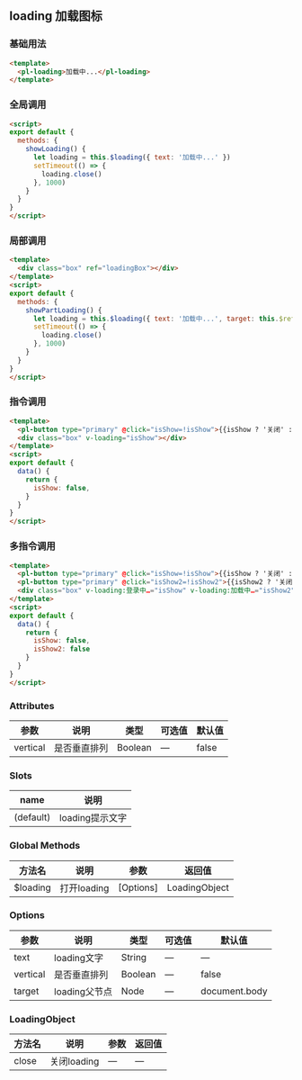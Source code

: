 ## loading 加载图标

### 基础用法

```html
<template>
  <pl-loading>加载中...</pl-loading>
</template>
```


### 全局调用

```html
<script>
export default {
  methods: {
    showLoading() {
      let loading = this.$loading({ text: '加载中...' })
      setTimeout(() => {
        loading.close()
      }, 1000)
    }
  }
}
</script>
```

### 局部调用

```html
<template>
  <div class="box" ref="loadingBox"></div>
</template>
<script>
export default {
  methods: {
    showPartLoading() {
      let loading = this.$loading({ text: '加载中...', target: this.$refs.loadingBox })
      setTimeout(() => {
        loading.close()
      }, 1000)
    }
  }
}
</script>
```

### 指令调用

```html
<template>
  <pl-button type="primary" @click="isShow=!isShow">{{isShow ? '关闭' : '打开'}}loading指令</pl-button>
  <div class="box" v-loading="isShow"></div>
</template>
<script>
export default {
  data() {
    return {
      isShow: false,
    }
  }
}
</script>
```

### 多指令调用

```html
<template>
  <pl-button type="primary" @click="isShow=!isShow">{{isShow ? '关闭' : '打开'}}指令1</pl-button>
  <pl-button type="primary" @click="isShow2=!isShow2">{{isShow2 ? '关闭' : '打开'}}指令2</pl-button>
  <div class="box" v-loading:登录中…="isShow" v-loading:加载中…="isShow2"></div>
</template>
<script>
export default {
  data() {
    return {
      isShow: false,
      isShow2: false
    }
  }
}
</script>
```


### Attributes
| 参数      | 说明    | 类型      | 可选值       | 默认值   |
|---------- |-------- |---------- |-------------  |-------- |
| vertical  | 是否垂直排列 | Boolean  | —            | false  |

### Slots
| name      | 说明    |
|---------- |-------- |
| (default)     |   loading提示文字   |

### Global Methods
| 方法名 | 说明 | 参数 |返回值 |
| ---- | ---- | ---- | ----  |
| $loading | 打开loading | \[Options] | LoadingObject  |

### Options
| 参数      | 说明    | 类型      | 可选值       | 默认值   |
|---------- |-------- |---------- |-------------  |-------- |
| text      | loading文字   | String  | —            | —  |
| vertical  | 是否垂直排列   | Boolean  | —            | false  |
| target    | loading父节点   | Node  | —            | document.body  |

### LoadingObject
| 方法名 | 说明 | 参数 |返回值 |
| ---- | ---- | ---- | ----  |
| close | 关闭loading | — | —  |
